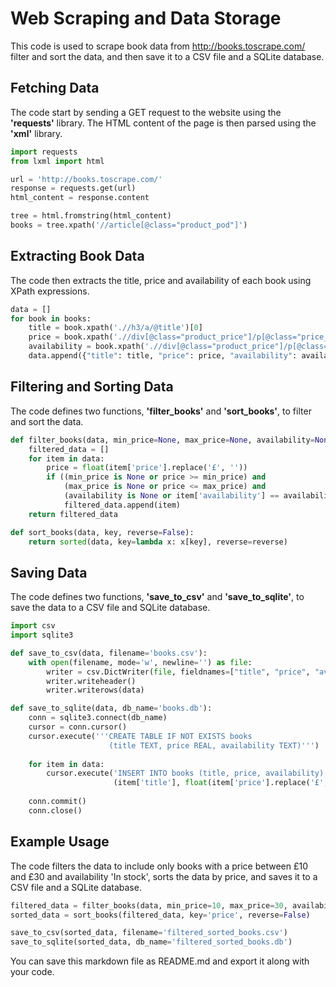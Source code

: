 # Web Scraping and Data Storage
This code is used to scrape book data from http://books.toscrape.com/ filter and sort the data, and then save it to a CSV file and a SQLite database.

## Fetching Data
The code start by sending a GET request to the website using the **'requests'** library. The HTML content of the page is then parsed using the **'xml'** library.

```python
import requests
from lxml import html

url = 'http://books.toscrape.com/'
response = requests.get(url)
html_content = response.content

tree = html.fromstring(html_content)
books = tree.xpath('//article[@class="product_pod"]')
```

## Extracting Book Data
The code then extracts the title, price and availability of each book using XPath expressions.

```python
data = []
for book in books:
    title = book.xpath('.//h3/a/@title')[0]
    price = book.xpath('.//div[@class="product_price"]/p[@class="price_color"]/text()')[0]
    availability = book.xpath('.//div[@class="product_price"]/p[@class="instock availability"]/text()')[1].strip()
    data.append({"title": title, "price": price, "availability": availability})
```

## Filtering and Sorting Data
The code defines two functions, **'filter_books'** and **'sort_books'**, to filter and sort the data.

```python
def filter_books(data, min_price=None, max_price=None, availability=None):
    filtered_data = []
    for item in data:
        price = float(item['price'].replace('£', ''))
        if ((min_price is None or price >= min_price) and 
            (max_price is None or price <= max_price) and 
            (availability is None or item['availability'] == availability)):
            filtered_data.append(item)
    return filtered_data

def sort_books(data, key, reverse=False):
    return sorted(data, key=lambda x: x[key], reverse=reverse)
```
## Saving Data
The code defines two functions, **'save_to_csv'** and **'save_to_sqlite'**, to save the data to a CSV file and SQLite database.

```python
import csv
import sqlite3

def save_to_csv(data, filename='books.csv'):
    with open(filename, mode='w', newline='') as file:
        writer = csv.DictWriter(file, fieldnames=["title", "price", "availability"])
        writer.writeheader()
        writer.writerows(data)

def save_to_sqlite(data, db_name='books.db'):
    conn = sqlite3.connect(db_name)
    cursor = conn.cursor()
    cursor.execute('''CREATE TABLE IF NOT EXISTS books
                      (title TEXT, price REAL, availability TEXT)''')
    
    for item in data:
        cursor.execute('INSERT INTO books (title, price, availability) VALUES (?, ?, ?)',
                       (item['title'], float(item['price'].replace('£', '')), item['availability']))
    
    conn.commit()
    conn.close()
```
## Example Usage
The code filters the data to include only books with a price between £10 and £30 and availability 'In stock', sorts the data by price, and saves it to a CSV file and a SQLite database.

```python
filtered_data = filter_books(data, min_price=10, max_price=30, availability='In stock')
sorted_data = sort_books(filtered_data, key='price', reverse=False)

save_to_csv(sorted_data, filename='filtered_sorted_books.csv')
save_to_sqlite(sorted_data, db_name='filtered_sorted_books.db')
```

You can save this markdown file as README.md and export it along with your code.








